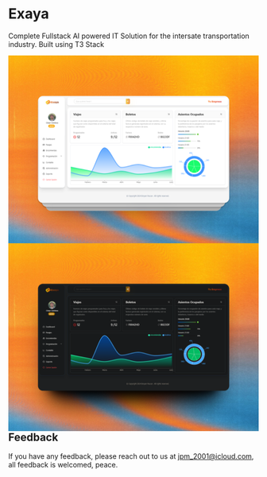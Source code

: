 # Exaya

Complete Fullstack AI powered IT Solution for the intersate transportation industry. Built using T3 Stack

<img align="left" alt="light-mode"  src="/public/repo-cover-light.png">

<img align="left" alt="darl-mode"  src="/public/repo-cover-dark.png">

## Feedback

If you have any feedback, please reach out to us at jpm_2001@icloud.com, all feedback is welcomed, peace.
